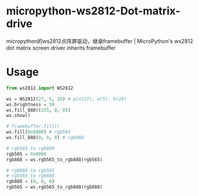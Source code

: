 # micropython-ws2812-Dot-matrix-drive
micropython的ws2812点阵屏驱动，继承framebuffer | MicroPython's ws2812 dot matrix screen driver inherits framebuffer

# Usage
``` python
from ws2812 import WS2812

ws = WS2812(27, 5, 20) # pin(27), w(5), h(20)
ws.brightness = 50
ws.fill_888((255, 0, 0))
ws.show()
```

``` python
# framebuffer.fill()
ws.fill(0x0000) # rgb565
ws.fill_888(0, 0, 0) # rgb888

# rgb565 to rgb888
rgb565 = 0x0000
rgb888 = ws.rgb565_to_rgb888(rgb565)

# rgb888 to rgb565
# rgb565 to rgb888
rgb888 = (0, 0, 0)
rgb565 = ws.rgb565_to_rgb888(rgb888)
```
